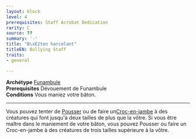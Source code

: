 ```yaml
---
layout: block
level: 4
prerequisites: Staff Acrobat Dedication
rarity: C
source: ??
summary: '-'
title: "B\xE2ton harcelant"
titleEN: Bullying Staff
traits:
- general

---
```


<p><span id="ctl00_MainContent_DetailedOutput"><strong>Archétype</strong> <u><a href="https://2e.aonprd.com/Archetypes.aspx?ID=37">Funambule</a></u><br><strong>Prerequisites</strong> Dévouement de Funambule<br><strong>Conditions</strong> Vous maniez votre bâton.<br></span></p>
<hr>
<p>Vous pouvez tenter de <a href="https://2e.aonprd.com/Actions.aspx?ID=38">Pousser</a> ou de faire un<a href="https://2e.aonprd.com/Actions.aspx?ID=40">Croc-en-jambe</a> à des créatures qui font jusqu'à deux tailles de plus que la vôtre. Si vous être maître dans le maniement de votre bâton, vous pouvez Pousser ou faire un Croc-en-jambe à des créatures de trois tailles supérieure à la vôtre.&nbsp;</p>